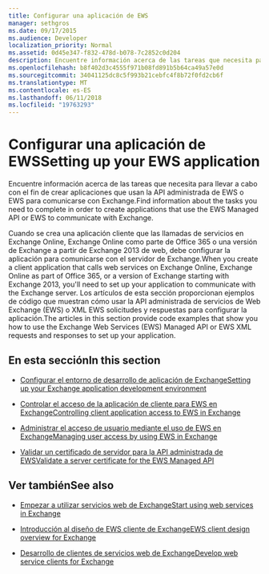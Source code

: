 ```yaml
---
title: Configurar una aplicación de EWS
manager: sethgros
ms.date: 09/17/2015
ms.audience: Developer
localization_priority: Normal
ms.assetid: 0d45e347-f832-478d-b078-7c2852c0d204
description: Encuentre información acerca de las tareas que necesita para llevar a cabo con el fin de crear aplicaciones que usan la API administrada de EWS o EWS para comunicarse con Exchange.
ms.openlocfilehash: b8f402d3c4555f971b08fd891b5b64ca49a57e0d
ms.sourcegitcommit: 34041125dc8c5f993b21cebfc4f8b72f0fd2cb6f
ms.translationtype: MT
ms.contentlocale: es-ES
ms.lasthandoff: 06/11/2018
ms.locfileid: "19763293"
---
```

# <a name="setting-up-your-ews-application"></a><span data-ttu-id="a3f54-103">Configurar una aplicación de EWS</span><span class="sxs-lookup"><span data-stu-id="a3f54-103">Setting up your EWS application</span></span>

<span data-ttu-id="a3f54-104">Encuentre información acerca de las tareas que necesita para llevar a cabo con el fin de crear aplicaciones que usan la API administrada de EWS o EWS para comunicarse con Exchange.</span><span class="sxs-lookup"><span data-stu-id="a3f54-104">Find information about the tasks you need to complete in order to create applications that use the EWS Managed API or EWS to communicate with Exchange.</span></span> 
  
<span data-ttu-id="a3f54-105">Cuando se crea una aplicación cliente que las llamadas de servicios en Exchange Online, Exchange Online como parte de Office 365 o una versión de Exchange a partir de Exchange 2013 de web, debe configurar la aplicación para comunicarse con el servidor de Exchange.</span><span class="sxs-lookup"><span data-stu-id="a3f54-105">When you create a client application that calls web services on Exchange Online, Exchange Online as part of Office 365, or a version of Exchange starting with Exchange 2013, you'll need to set up your application to communicate with the Exchange server.</span></span> <span data-ttu-id="a3f54-106">Los artículos de esta sección proporcionan ejemplos de código que muestran cómo usar la API administrada de servicios de Web Exchange (EWS) o XML EWS solicitudes y respuestas para configurar la aplicación.</span><span class="sxs-lookup"><span data-stu-id="a3f54-106">The articles in this section provide code examples that show you how to use the Exchange Web Services (EWS) Managed API or EWS XML requests and responses to set up your application.</span></span>
  
## <a name="in-this-section"></a><span data-ttu-id="a3f54-107">En esta sección</span><span class="sxs-lookup"><span data-stu-id="a3f54-107">In this section</span></span>

- [<span data-ttu-id="a3f54-108">Configurar el entorno de desarrollo de aplicación de Exchange</span><span class="sxs-lookup"><span data-stu-id="a3f54-108">Setting up your Exchange application development environment</span></span>](setting-up-your-exchange-application-development-environment.md)
    
- [<span data-ttu-id="a3f54-109">Controlar el acceso de la aplicación de cliente para EWS en Exchange</span><span class="sxs-lookup"><span data-stu-id="a3f54-109">Controlling client application access to EWS in Exchange</span></span>](controlling-client-application-access-to-ews-in-exchange.md)
    
- [<span data-ttu-id="a3f54-110">Administrar el acceso de usuario mediante el uso de EWS en Exchange</span><span class="sxs-lookup"><span data-stu-id="a3f54-110">Managing user access by using EWS in Exchange</span></span>](managing-user-access-by-using-ews-in-exchange.md)
    
- [<span data-ttu-id="a3f54-111">Validar un certificado de servidor para la API administrada de EWS</span><span class="sxs-lookup"><span data-stu-id="a3f54-111">Validate a server certificate for the EWS Managed API</span></span>](how-to-validate-a-server-certificate-for-the-ews-managed-api.md)
    
## <a name="see-also"></a><span data-ttu-id="a3f54-112">Ver también</span><span class="sxs-lookup"><span data-stu-id="a3f54-112">See also</span></span>


- [<span data-ttu-id="a3f54-113">Empezar a utilizar servicios web de Exchange</span><span class="sxs-lookup"><span data-stu-id="a3f54-113">Start using web services in Exchange</span></span>](start-using-web-services-in-exchange.md)
    
- [<span data-ttu-id="a3f54-114">Introducción al diseño de EWS cliente de Exchange</span><span class="sxs-lookup"><span data-stu-id="a3f54-114">EWS client design overview for Exchange</span></span>](ews-client-design-overview-for-exchange.md)
    
- [<span data-ttu-id="a3f54-115">Desarrollo de clientes de servicios web de Exchange</span><span class="sxs-lookup"><span data-stu-id="a3f54-115">Develop web service clients for Exchange</span></span>](develop-web-service-clients-for-exchange.md)
    

